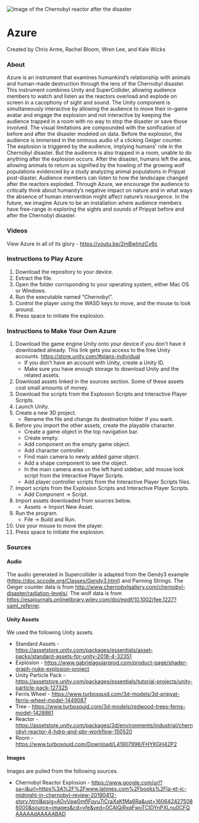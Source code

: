 ![Image of the Chernobyl reactor after the disaster](https://ca-times.brightspotcdn.com/dims4/default/4a0fc3d/2147483647/strip/true/crop/1810x1018+0+0/resize/840x472!/quality/90/?url=https%3A%2F%2Fcalifornia-times-brightspot.s3.amazonaws.com%2Fcd%2F68%2F90d7483dd5739249937653ff44dd%2Fla-1555089214-yatzjfbvxd-snap-image)

# Azure

Created by Chris Arme, Rachel Bloom, Wren Lee, and Kale Wicks

### About

Azure is an instrument that examines humankind’s relationship with animals and human-made destruction through the lens of the Chernobyl disaster. This instrument combines Unity and SuperCollider, allowing audience members to watch and listen as the reactors overload and explode on screen in a cacophony of sight and sound. The Unity component is simultaneously interactive by allowing the audience to move their in-game avatar and engage the explosion and not interactive by keeping the audience trapped in a room with no way to stop the disaster or save those involved. 
The visual limitations are compounded with the sonification of before and after the disaster modeled on data. Before the explosion, the audience is immersed in the ominous audio of a clicking Geiger counter. The explosion is triggered by the audience, implying humans' role in the Chernobyl disaster. But the audience is also trapped in a room, unable to do anything after the explosion occurs. After the disaster, humans left the area, allowing animals to return as signified by the howling of the growing wolf populations evidenced by a study analyzing animal populations in Pripyat post-diaster. Audience members can listen to how the landscape changed after the reactors exploded. 
Through Azure, we encourage the audience to critically think about humanity’s negative impact on nature and in what ways the absence of human intervention might affect nature’s resurgence.
In the future, we imagine Azure to be an installation where audience members have free-range in exploring the sights and sounds of Pripyat before and after the Chernobyl disaster.

### Videos
View Azure in all of its glory - https://youtu.be/2mBwImzCv6c

### Instructions to Play Azure
1. Download the repository to your device.
2. Extract the file.
3. Open the folder corrisponding to your operating system, either Mac OS or Windows.
4. Run the executable named "Chernobyl".
5. Control the player using the WASD keys to move, and the mouse to look around.
6. Press space to initiate the explosion.

### Instructions to Make Your Own Azure
1. Download the game engine Unity onto your device if you don't have it downloaded already. This link gets you access to the free Unity accounts. https://store.unity.com/#plans-individual
   * If you don't have an account with Unity, create a Unity ID.
   * Make sure you have enough storage to download Unity and the related assets.
2. Download assets linked in the sources section. Some of these assets cost small amounts of money.
3. Download the scripts from the Explosion Scripts and Interactive Player Scripts.
4. Launch Unity.
5. Create a new 3D project.
   * Rename the file and change its destination folder if you want.
6. Before you import the other assets, create the playable character.
   * Create a game object in the top navigation bar.
   * Create empty.
   * Add component on the empty game object.
   * Add character controller.
   * Find main camera to newly added game object.
   * Add a shape component to see the object.
   * In the main camera area on the left hand sidebar, add mouse look script from the Interactive Player Scripts.
   * Add player controller scripts from the Interactive Player Scripts files.
7. Import scripts from the Explosion Scripts and Interactive Player Scripts.
   * Add Component -> Script.
8. Import assets downloaded from sources below.
   * Assets -> Import New Asset.
9. Run the program.
   * File -> Build and Run.
10. Use your mouse to move the player.
11. Press space to initiate the explosion.

### Sources
#### Audio
The audio generated in Supercollider is adapted from the Gendy3 example (https://doc.sccode.org/Classes/Gendy3.html) and Panning Strings. 
The Geiger counter data is from http://www.chernobylgallery.com/chernobyl-disaster/radiation-levels/. The wolf data is from https://esajournals.onlinelibrary.wiley.com/doi/epdf/10.1002/fee.1227?saml_referrer.

#### Unity Assets
We used the following Unity assets.
* Standard Assets - https://assetstore.unity.com/packages/essentials/asset-packs/standard-assets-for-unity-2018-4-32351
* Explosion - https://www.gabrielaguiarprod.com/product-page/shader-graph-nuke-explosion-project
* Unity Particle Pack - https://assetstore.unity.com/packages/essentials/tutorial-projects/unity-particle-pack-127325
* Ferris Wheel - https://www.turbosquid.com/3d-models/3d-pripyat-ferris-wheel-model-1449087
* Tree - https://www.turbosquid.com/3d-models/redwood-trees-ferns-model-1428861
* Reactor - https://assetstore.unity.com/packages/3d/environments/industrial/chernobyl-reactor-4-hdrp-and-pbr-workflow-150520
* Room - https://www.turbosquid.com/Download/L41907996/FHYKGH42P2

#### Images
Images are pulled from the following sources.
* Chernobyl Reactor Explosion - https://www.google.com/url?sa=i&url=https%3A%2F%2Fwww.latimes.com%2Fbooks%2Fla-et-jc-midnight-in-chernobyl-review-20190412-story.html&psig=AOvVaw0mflFoyu7iCraXsKfMa6Ra&ust=1606424275086000&source=images&cd=vfe&ved=0CAIQjRxqFwoTCIDYnPXLnu0CFQAAAAAdAAAAABAD
